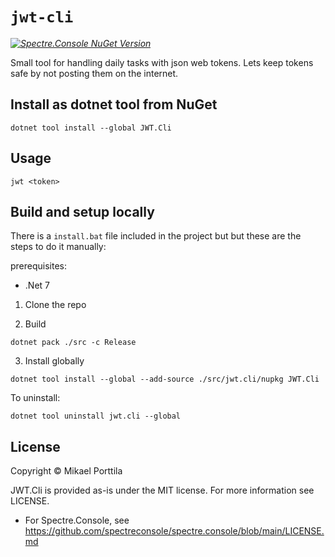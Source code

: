 # `jwt-cli`
_[![Spectre.Console NuGet Version](https://img.shields.io/nuget/v/jwt.cli.svg?style=flat&label=NuGet%3A%20JWT.Cli)](https://www.nuget.org/packages/JWT.Cli)_

Small tool for handling daily tasks with json web tokens.
Lets keep tokens safe by not posting them on the internet.

## Install as dotnet tool from NuGet
```shell
dotnet tool install --global JWT.Cli
```

## Usage
```
jwt <token>
```

## Build and setup locally
There is a `install.bat` file included in the project but but these are the steps to do it manually:

prerequisites:
- .Net 7

1. Clone the repo

2. Build
```shell
dotnet pack ./src -c Release
```

3. Install globally
```shell
dotnet tool install --global --add-source ./src/jwt.cli/nupkg JWT.Cli 
```

To uninstall:
```shell
dotnet tool uninstall jwt.cli --global 
```
## License

Copyright © Mikael Porttila

JWT.Cli is provided as-is under the MIT license. For more information see LICENSE.

* For Spectre.Console, see https://github.com/spectreconsole/spectre.console/blob/main/LICENSE.md

